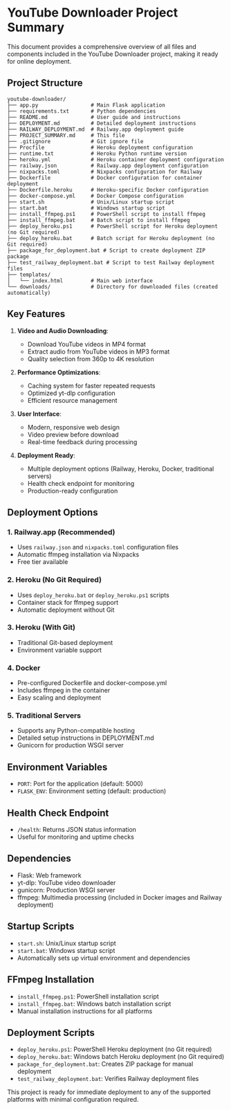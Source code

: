 # YouTube Downloader Project Summary

This document provides a comprehensive overview of all files and components included in the YouTube Downloader project, making it ready for online deployment.

## Project Structure

```
youtube-downloader/
├── app.py                 # Main Flask application
├── requirements.txt       # Python dependencies
├── README.md              # User guide and instructions
├── DEPLOYMENT.md          # Detailed deployment instructions
├── RAILWAY_DEPLOYMENT.md  # Railway.app deployment guide
├── PROJECT_SUMMARY.md     # This file
├── .gitignore             # Git ignore file
├── Procfile               # Heroku deployment configuration
├── runtime.txt            # Heroku Python runtime version
├── heroku.yml             # Heroku container deployment configuration
├── railway.json           # Railway.app deployment configuration
├── nixpacks.toml          # Nixpacks configuration for Railway
├── Dockerfile             # Docker configuration for container deployment
├── Dockerfile.heroku      # Heroku-specific Docker configuration
├── docker-compose.yml     # Docker Compose configuration
├── start.sh               # Unix/Linux startup script
├── start.bat              # Windows startup script
├── install_ffmpeg.ps1     # PowerShell script to install ffmpeg
├── install_ffmpeg.bat     # Batch script to install ffmpeg
├── deploy_heroku.ps1      # PowerShell script for Heroku deployment (no Git required)
├── deploy_heroku.bat      # Batch script for Heroku deployment (no Git required)
├── package_for_deployment.bat # Script to create deployment ZIP package
├── test_railway_deployment.bat # Script to test Railway deployment files
├── templates/
│   └── index.html         # Main web interface
└── downloads/             # Directory for downloaded files (created automatically)
```

## Key Features

1. **Video and Audio Downloading**:
   - Download YouTube videos in MP4 format
   - Extract audio from YouTube videos in MP3 format
   - Quality selection from 360p to 4K resolution

2. **Performance Optimizations**:
   - Caching system for faster repeated requests
   - Optimized yt-dlp configuration
   - Efficient resource management

3. **User Interface**:
   - Modern, responsive web design
   - Video preview before download
   - Real-time feedback during processing

4. **Deployment Ready**:
   - Multiple deployment options (Railway, Heroku, Docker, traditional servers)
   - Health check endpoint for monitoring
   - Production-ready configuration

## Deployment Options

### 1. Railway.app (Recommended)
- Uses `railway.json` and `nixpacks.toml` configuration files
- Automatic ffmpeg installation via Nixpacks
- Free tier available

### 2. Heroku (No Git Required)
- Uses `deploy_heroku.bat` or `deploy_heroku.ps1` scripts
- Container stack for ffmpeg support
- Automatic deployment without Git

### 3. Heroku (With Git)
- Traditional Git-based deployment
- Environment variable support

### 4. Docker
- Pre-configured Dockerfile and docker-compose.yml
- Includes ffmpeg in the container
- Easy scaling and deployment

### 5. Traditional Servers
- Supports any Python-compatible hosting
- Detailed setup instructions in DEPLOYMENT.md
- Gunicorn for production WSGI server

## Environment Variables

- `PORT`: Port for the application (default: 5000)
- `FLASK_ENV`: Environment setting (default: production)

## Health Check Endpoint

- `/health`: Returns JSON status information
- Useful for monitoring and uptime checks

## Dependencies

- Flask: Web framework
- yt-dlp: YouTube video downloader
- gunicorn: Production WSGI server
- ffmpeg: Multimedia processing (included in Docker images and Railway deployment)

## Startup Scripts

- `start.sh`: Unix/Linux startup script
- `start.bat`: Windows startup script
- Automatically sets up virtual environment and dependencies

## FFmpeg Installation

- `install_ffmpeg.ps1`: PowerShell installation script
- `install_ffmpeg.bat`: Windows batch installation script
- Manual installation instructions for all platforms

## Deployment Scripts

- `deploy_heroku.ps1`: PowerShell Heroku deployment (no Git required)
- `deploy_heroku.bat`: Windows batch Heroku deployment (no Git required)
- `package_for_deployment.bat`: Creates ZIP package for manual deployment
- `test_railway_deployment.bat`: Verifies Railway deployment files

This project is ready for immediate deployment to any of the supported platforms with minimal configuration required.